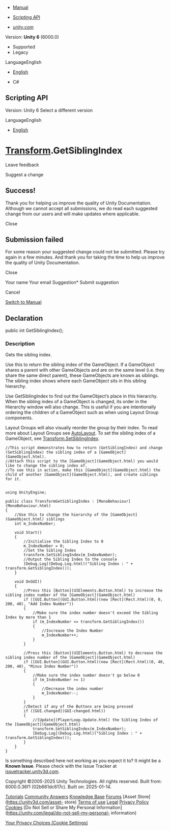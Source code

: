 [ ]()

  * [Manual](../Manual/index.html)
  * [Scripting API](../ScriptReference/index.html)

  * [unity.com](https://unity.com/)

Version: **Unity 6** (6000.0)

  * Supported
  * Legacy

LanguageEnglish

  * [English]()

  * C#

[ ](https://docs.unity3d.com)

## Scripting API

Version: Unity 6 Select a different version

LanguageEnglish

  * [English]()

#  [Transform](Transform.html).GetSiblingIndex

Leave feedback

Suggest a change

## Success!

Thank you for helping us improve the quality of Unity Documentation. Although
we cannot accept all submissions, we do read each suggested change from our
users and will make updates where applicable.

Close

## Submission failed

For some reason your suggested change could not be submitted. Please <a>try
again</a> in a few minutes. And thank you for taking the time to help us
improve the quality of Unity Documentation.

Close

Your name Your email Suggestion* Submit suggestion

Cancel

[Switch to Manual](../Manual/class-Transform.html "Go to Transform Component
in the Manual")

## Declaration

public int GetSiblingIndex();

### Description

Gets the sibling index.

Use this to return the sibling index of the GameObject. If a GameObject shares
a parent with other GameObjects and are on the same level (i.e. they share the
same direct parent), these GameObjects are known as siblings. The sibling
index shows where each GameObject sits in this sibling hierarchy.  
  
Use GetSiblingIndex to find out the GameObject’s place in this hierarchy. When
the sibling index of a GameObject is changed, its order in the Hierarchy
window will also change. This is useful if you are intentionally ordering the
children of a GameObject such as when using Layout Group components.  
  
Layout Groups will also visually reorder the group by their index. To read
more about Layout Groups see [AutoLayout](../Manual/comp-UIAutoLayout.html).
To set the sibling index of a GameObject, see
[Transform.SetSiblingIndex](Transform.SetSiblingIndex.html).

    
    
    //This script demonstrates how to return (GetSiblingIndex) and change (SetSiblingIndex) the sibling index of a [GameObject](GameObject.html).
    //Attach this script to the [GameObject](GameObject.html) you would like to change the sibling index of.
    //To see this in action, make this [GameObject](GameObject.html) the child of another [GameObject](GameObject.html), and create siblings for it.  
      
    
    using UnityEngine;  
      
    public class TransformGetSiblingIndex : [MonoBehaviour](MonoBehaviour.html)
    {
        //Use this to change the hierarchy of the [GameObject](GameObject.html) siblings
        int m_IndexNumber;  
      
        void Start()
        {
            //Initialise the Sibling Index to 0
            m_IndexNumber = 0;
            //Set the Sibling Index
            transform.SetSiblingIndex(m_IndexNumber);
            //Output the Sibling Index to the console
            [Debug.Log](Debug.Log.html)("Sibling Index : " + transform.GetSiblingIndex());
        }  
      
        void OnGUI()
        {
            //Press this [Button](UIElements.Button.html) to increase the sibling index number of the [GameObject](GameObject.html)
            if ([GUI.Button](GUI.Button.html)(new [Rect](Rect.html)(0, 0, 200, 40), "Add Index Number"))
            {
                //Make sure the index number doesn't exceed the Sibling Index by more than 1
                if (m_IndexNumber <= transform.GetSiblingIndex())
                {
                    //Increase the Index Number
                    m_IndexNumber++;
                }
            }  
      
            //Press this [Button](UIElements.Button.html) to decrease the sibling index number of the [GameObject](GameObject.html)
            if ([GUI.Button](GUI.Button.html)(new [Rect](Rect.html)(0, 40, 200, 40), "Minus Index Number"))
            {
                //Make sure the index number doesn't go below 0
                if (m_IndexNumber >= 1)
                {
                    //Decrease the index number
                    m_IndexNumber--;
                }
            }
            //Detect if any of the Buttons are being pressed
            if ([GUI.changed](GUI-changed.html))
            {
                //[Update](PlayerLoop.Update.html) the Sibling Index of the [GameObject](GameObject.html)
                transform.SetSiblingIndex(m_IndexNumber);
                [Debug.Log](Debug.Log.html)("Sibling Index : " + transform.GetSiblingIndex());
            }
        }
    }
    

Is something described here not working as you expect it to? It might be a
**Known Issue**. Please check with the Issue Tracker at
[issuetracker.unity3d.com](https://issuetracker.unity3d.com).

Copyright ©2005-2025 Unity Technologies. All rights reserved. Built from:
6000.0.36f1 (02b661dc617c). Built on: 2025-01-14.

[Tutorials](https://unity3d.com/learn) [Community
Answers](https://answers.unity3d.com) [Knowledge
Base](https://support.unity3d.com/hc/en-us)
[Forums](https://forum.unity3d.com) [Asset Store](https://unity3d.com/asset-
store) [Terms of use](https://docs.unity3d.com/Manual/TermsOfUse.html)
[Legal](https://unity.com/legal) [Privacy
Policy](https://unity.com/legal/privacy-policy)
[Cookies](https://unity.com/legal/cookie-policy) [Do Not Sell or Share My
Personal Information](https://unity.com/legal/do-not-sell-my-personal-
information)

[Your Privacy Choices (Cookie Settings)](javascript:void\(0\);)

